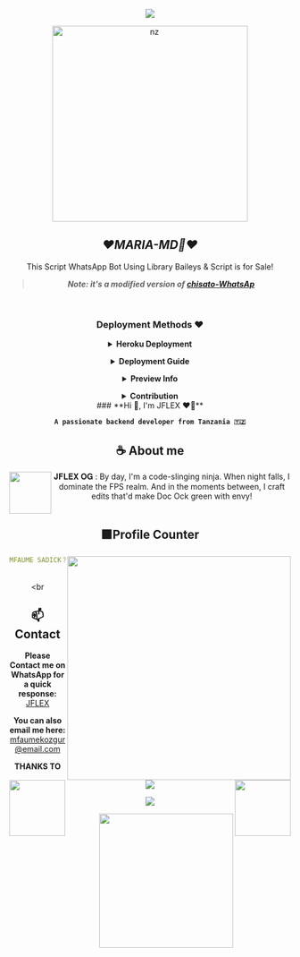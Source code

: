 <div align="center">
	
![](https://typograssy.deno.dev/api?text=I'M__MARIA_BOT_MODIFIED_BY_JFLEX-OG_ASSISTED_BY_Mr.KAKASHI。!&l0=none&l1=216e39&l4=a3f0b0&bg=none&frame=none&speed=100&comment=)

<img src="https://telegra.ph/file/24bc2ce64e9013305d667.jpg" alt="nz" width="350"/>
</p>

## ***♥️MARIA-MD🤭♥️***
This Script WhatsApp Bot Using Library Baileys & Script is for Sale!
> ***Note: it's a modified version of [chisato-WhatsAp](https://github.com/AliAryanTech/Chisato-WhatsApp)***
</br>

### Deployment Methods ♥️
<b><details><summary>Heroku Deployment</summary></b>  
[![Deploy with Heroku](https://www.herokucdn.com/deploy/button.svg "Deploy with Heroku")](https://heroku.com/deploy?template=https://github.com/marry2001/marry2001-Vision-5.0/blob/master/ "Deploy with Heroku")
</details>

<b><details><summary>Deployment Guide</summary></b>  
> - [Self Hosting Guide](https://github.com/AliAryanTech/Chisato-WhatsApp/blob/master/Self-Hosting-Guide.md)
> - [Heroku Hosting Guide](https://github.com/AliAryanTech/Chisato-WhatsApp/blob/master/Heroku-Hosting-Guide.md)
</details>

<b><details><summary>Preview Info</summary></b>
> - Fully Modular Design </br>
> - Written in [TypeScript](https://www.typescriptlang.org/)
> - Built with [Baileys](https://github.com/adiwajshing/baileys) (A Lightweight full-featured WhatsApp Library)
> - Powered by [ExpressJs](https://expressjs.com/) </br>
> - Database handled via [MongoDB](https://www.mongodb.com/) </br>
> - Self Auth restoration </br>
</details>

<b><details><summary>Contribution</summary></b>  
> - Feel free to open issues regarding any problems or if you have any feature requests 
> - Make sure to follow the ESLint Rules while editing the code and run `yarn format` before opening Pull request 
</details>
### **Hi 👋, I'm JFLEX ❤️👻**

**`A passionate backend developer from Tanzania 🇹🇿`** 

## **☕ About me**
<a href="https://github.com/marry2001"><img align="left" width="75" src="https://i.ibb.co/Dk3RtQM/Megumi-Fushiguro.webp"></a>
𝐉𝐅𝐋𝐄𝐗 𝐎𝐆 : By day, I'm a code-slinging ninja. When night falls, I dominate the FPS realm. And in the moments between, I craft edits that'd make Doc Ock green with envy! <br><br>





## **🟪Profile Counter**
<a href="https://github.com/marry2001/"><img align="right" width=400 src="https://moe-counter.glitch.me/get/marry2001?theme=rule34"></a>
<a href="https://github.com/marry2001"><img align="left" width="100" src="https://64.media.tumblr.com/8f3d84d35802ef4681ff96f69fa187b1/tumblr_n6bu3cJbUA1raoul2o1_500.gifv"></a>





```yaml
MFAUME SADICK？
```

<br><br

## **📫 Contact**
**Please Contact me on WhatsApp for a quick response:** [JFLEX](https://api.whatsapp.com/send/?phone=255694039542&text=Hello%20JFLEX!%20%F0%9F%8D%B7&type=phone_number&app_absent=0)

<img align="right" width="100" src="https://shorturl.at/dhJ34"></a>

**You can also email me here:** mfaumekozgur@email.com

****THANKS TO****
<!--<a href="https://github.com/Meghna-DAS/github-profile-views-counter"><img src="https://komarev.com/ghpvc/?username=Debanjan-San">-->
[![](https://komarev.com/ghpvc/?username=debanjan-san&label=Profile%20views&color=0e75b6&style=flat)](https://github.com/Debanjan-San) 

<!--<a href="https://github.com/Meghna-DAS/github-profile-views-counter"><img src="https://komarev.com/ghpvc/?username=Levi-new-2024">-->
[![](https://komarev.com/ghpvc/?username=debanjan-san&label=Profile%20views&color=0e75b6&style=flat)](https://github.com/Levi-new-2024)






<img align= "right" width= "240" src= "https://media.tenor.com/YM91d6z3icQAAAAi/anime.gif"/>
